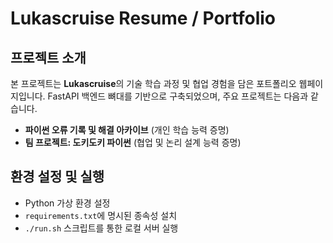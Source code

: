 # Lukascruise Resume / Portfolio
## 프로젝트 소개
본 프로젝트는 **Lukascruise**의 기술 학습 과정 및 협업 경험을 담은 포트폴리오 웹페이지입니다. 
FastAPI 백엔드 뼈대를 기반으로 구축되었으며, 주요 프로젝트는 다음과 같습니다.
- **파이썬 오류 기록 및 해결 아카이브** (개인 학습 능력 증명)
- **팀 프로젝트: 도키도키 파이썬** (협업 및 논리 설계 능력 증명)

## 환경 설정 및 실행
- Python 가상 환경 설정
- `requirements.txt`에 명시된 종속성 설치
- `./run.sh` 스크립트를 통한 로컬 서버 실행